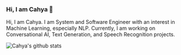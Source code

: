 ### Hi, I am Cahya 👋

Hi, I am Cahya.
I am System and Software Engineer with an interest in Machine Learning, especially NLP. Currently, I am working on Conversational AI, Text Generation, and Speech Recognition projects.

![Cahya's github stats](https://github-readme-stats.vercel.app/api?username=cahya-wirawan&show_icons=true&hide_border=true&count_private=true&hide=contribs&theme=dark)

<!--
**cahya-wirawan/cahya-wirawan** is a ✨ _special_ ✨ repository because its `README.md` (this file) appears on your GitHub profile.

Here are some ideas to get you started:

- 🔭 I’m currently working on ...
- 🌱 I’m currently learning ...
- 👯 I’m looking to collaborate on ...
- 🤔 I’m looking for help with ...
- 💬 Ask me about ...
- 📫 How to reach me: ...
- 😄 Pronouns: ...
- ⚡ Fun fact: ...
-->
